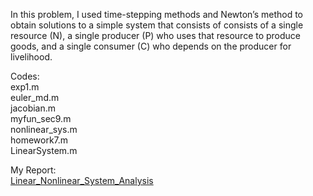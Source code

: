 In this problem, I used time-stepping methods and Newton’s method to obtain solutions to a simple system that consists of consists of a single resource (N), a single producer (P) who uses that resource to produce goods, and a single consumer (C) who depends on the producer for livelihood.

Codes: <br>
exp1.m <br>
euler_md.m <br>
jacobian.m <br>
myfun_sec9.m <br>
nonlinear_sys.m <br>
homework7.m <br>
LinearSystem.m <br>

My Report: <br>
[Linear_Nonlinear_System_Analysis](https://github.com/LilianYou/Geography_Analytics/blob/main/Linear%20algebra:%20Systems%20of%20differential%20equations/math_assignment7.pdf)
